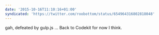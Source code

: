 ```yaml
---
date: '2015-10-16T11:10:16+01:00'
syndicated: 'https://twitter.com/roobottom/status/654964316802818048'
---
```

gah, defeated by gulp.js … Back to Codekit for now I think.
